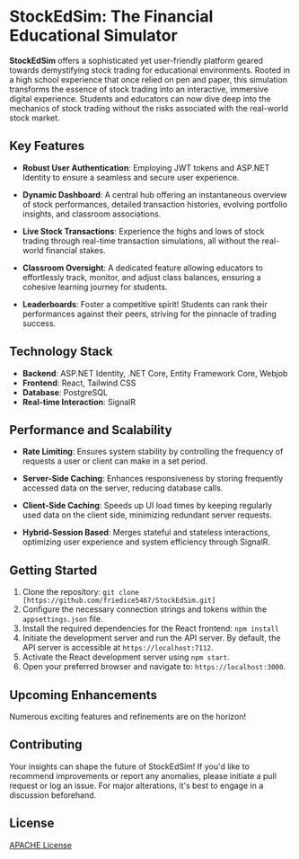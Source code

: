 # StockEdSim: The Financial Educational Simulator

**StockEdSim** offers a sophisticated yet user-friendly platform geared towards demystifying stock trading for educational environments. Rooted in a high school experience that once relied on pen and paper, this simulation transforms the essence of stock trading into an interactive, immersive digital experience. Students and educators can now dive deep into the mechanics of stock trading without the risks associated with the real-world stock market.

## **Key Features**

- **Robust User Authentication**: Employing JWT tokens and ASP.NET Identity to ensure a seamless and secure user experience.
  
- **Dynamic Dashboard**: A central hub offering an instantaneous overview of stock performances, detailed transaction histories, evolving portfolio insights, and classroom associations.
  
- **Live Stock Transactions**: Experience the highs and lows of stock trading through real-time transaction simulations, all without the real-world financial stakes.
  
- **Classroom Oversight**: A dedicated feature allowing educators to effortlessly track, monitor, and adjust class balances, ensuring a cohesive learning journey for students.
  
- **Leaderboards**: Foster a competitive spirit! Students can rank their performances against their peers, striving for the pinnacle of trading success.

## **Technology Stack**

- **Backend**: ASP.NET Identity, .NET Core, Entity Framework Core, Webjob
- **Frontend**: React, Tailwind CSS
- **Database**: PostgreSQL
- **Real-time Interaction**: SignalR

## **Performance and Scalability**

- **Rate Limiting**: Ensures system stability by controlling the frequency of requests a user or client can make in a set period.
  
- **Server-Side Caching**: Enhances responsiveness by storing frequently accessed data on the server, reducing database calls.
  
- **Client-Side Caching**: Speeds up UI load times by keeping regularly used data on the client side, minimizing redundant server requests.
  
- **Hybrid-Session Based**: Merges stateful and stateless interactions, optimizing user experience and system efficiency through SignalR.
  

## **Getting Started**

1. Clone the repository: `git clone [https://github.com/friedice5467/StockEdSim.git]`
2. Configure the necessary connection strings and tokens within the `appsettings.json` file.
3. Install the required dependencies for the React frontend: `npm install`
4. Initiate the development server and run the API server. By default, the API server is accessible at `https://localhost:7112`.
5. Activate the React development server using `npm start`.
6. Open your preferred browser and navigate to: `https://localhost:3000`.

## **Upcoming Enhancements**

Numerous exciting features and refinements are on the horizon!

## **Contributing**

Your insights can shape the future of StockEdSim! If you'd like to recommend improvements or report any anomalies, please initiate a pull request or log an issue. For major alterations, it's best to engage in a discussion beforehand.

## **License**

[APACHE License](https://github.com/friedice5467/StockEdSim/blob/master/LICENSE.txt)
